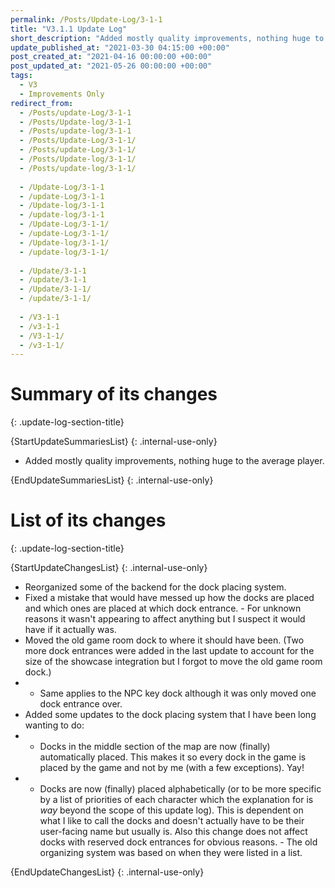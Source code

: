```yaml
---
permalink: /Posts/Update-Log/3-1-1
title: "V3.1.1 Update Log"
short_description: "Added mostly quality improvements, nothing huge to the average player."
update_published_at: "2021-03-30 04:15:00 +00:00"
post_created_at: "2021-04-16 00:00:00 +00:00"
post_updated_at: "2021-05-26 00:00:00 +00:00"
tags:
  - V3
  - Improvements Only
redirect_from:
  - /Posts/update-Log/3-1-1
  - /Posts/Update-log/3-1-1
  - /Posts/update-log/3-1-1
  - /Posts/Update-Log/3-1-1/
  - /Posts/update-Log/3-1-1/
  - /Posts/Update-log/3-1-1/
  - /Posts/update-log/3-1-1/
  
  - /Update-Log/3-1-1
  - /update-Log/3-1-1
  - /Update-log/3-1-1
  - /update-log/3-1-1
  - /Update-Log/3-1-1/
  - /update-Log/3-1-1/
  - /Update-log/3-1-1/
  - /update-log/3-1-1/
  
  - /Update/3-1-1
  - /update/3-1-1
  - /Update/3-1-1/
  - /update/3-1-1/
  
  - /V3-1-1
  - /v3-1-1
  - /V3-1-1/
  - /v3-1-1/
---
```


# Summary of its changes
{: .update-log-section-title}

{StartUpdateSummariesList}
{: .internal-use-only}

* Added mostly quality improvements, nothing huge to the average player.

{EndUpdateSummariesList}
{: .internal-use-only}

# List of its changes
{: .update-log-section-title}

{StartUpdateChangesList}
{: .internal-use-only}

* Reorganized some of the backend for the dock placing system.
* Fixed a mistake that would have messed up how the docks are placed and which ones are placed at which dock entrance. - For unknown reasons it wasn't appearing to affect anything but I suspect it would have if it actually was.
* Moved the old game room dock to where it should have been. (Two more dock entrances were added in the last update to account for the size of the showcase integration but I forgot to move the old game room dock.)
* * Same applies to the NPC key dock although it was only moved one dock entrance over.
* Added some updates to the dock placing system that I have been long wanting to do:
* * Docks in the middle section of the map are now (finally) automatically placed. This makes it so every dock in the game is placed by the game and not by me (with a few exceptions). Yay!
* * Docks are now (finally) placed alphabetically (or to be more specific by a list of priorities of each character which the explanation for is *way* beyond the scope of this update log). This is dependent on what I like to call the docks and doesn't actually have to be their user-facing name but usually is. Also this change does not affect docks with reserved dock entrances for obvious reasons. - The old organizing system was based on when they were listed in a list.

{EndUpdateChangesList}
{: .internal-use-only}